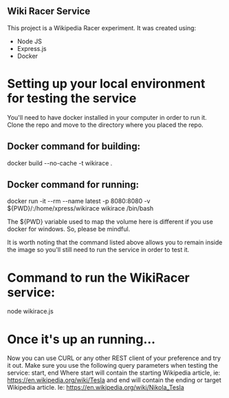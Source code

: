 ## Wiki Racer Service
This project is a Wikipedia Racer experiment. 
It was created using:
* Node JS
* Express.js
* Docker

# Setting up your local environment for testing the service
You'll need to have docker installed in your computer in order to run it.
Clone the repo and move to the directory where you placed the repo.

## Docker command for  building:
docker build --no-cache -t wikirace .

## Docker command for running:
docker run -it --rm --name latest -p 8080:8080 -v ${PWD}/:/home/xpress/wikirace wikirace /bin/bash

The ${PWD} variable used to map the volume here is different if you use docker for windows. So, please be mindful.

It is worth noting that the command listed above allows you to remain inside the image so you'll still need to run the service in order to test it. 

# Command to run the WikiRacer service:
node wikirace.js

# Once it's up an running...
Now you can use CURL or any other REST client of your preference and try it out. 
Make sure you use the following query parameters when testing the service: start, end
Where start will contain the starting Wikipedia article, ie: https://en.wikipedia.org/wiki/Tesla
and end will contain the ending or target Wikipedia article. Ie: https://en.wikipedia.org/wiki/Nikola_Tesla
